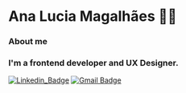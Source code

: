 # Ana Lucia Magalhães 👩‍💻 
### About me
### I'm a  frontend developer and UX Designer.
[![Linkedin_Badge](https://img.shields.io/badge/-LinkedIn-blue?style=flat-square&logo=Linkedin&logoColor=white&link=https://www.linkedin.com/in/ana-lucia-magalhaes/)](https://www.linkedin.com/in/ana-lucia-magalhaes/)
[![Gmail Badge](https://img.shields.io/badge/-Gmail-c14438?style=flat-square&logo=Gmail&logoColor=white&link=mailto:solidade.analucia@gmail.com)](mailto:solidade.analucia@gmail.com)

<!--
**analucia-bk/analucia-bk** is a ✨ _special_ ✨ repository because its `README.md` (this file) appears on your GitHub profile.

[![Design]https://aleen42.github.io/badges/src/photoshop.svg)(https://aleen42.github.io/badges/src/premiere.svg)]
[![Front-end (https://aleen42.github.io/badges/src/angular.svg)https://aleen42.github.io/badges/src/react.svg]

